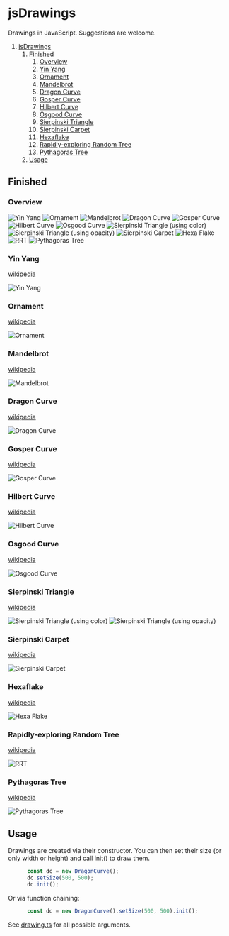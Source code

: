 # jsDrawings

Drawings in JavaScript. Suggestions are welcome.

1. [jsDrawings](#jsdrawings)
    1. [Finished](#finished)
        1. [Overview](#overview)
        2. [Yin Yang](#yin-yang)
        3. [Ornament](#ornament)
        4. [Mandelbrot](#mandelbrot)
        5. [Dragon Curve](#dragon-curve)
        6. [Gosper Curve](#gosper-curve)
        7. [Hilbert Curve](#hilbert-curve)
        8. [Osgood Curve](#osgood-curve)
        9. [Sierpinski Triangle](#sierpinski-triangle)
        10. [Sierpinski Carpet](#sierpinski-carpet)
        11. [Hexaflake](#hexaflake)
        12. [Rapidly-exploring Random Tree](#rapidly-exploring-random-tree)
        13. [Pythagoras Tree](#pythagoras-tree)
    2. [Usage](#usage)

## Finished

### Overview

![](img/xs/yinyang.png?raw=true "Yin Yang")
![](img/xs/ornament.png?raw=true "Ornament")
![](img/xs/mandelbrot.png?raw=true "Mandelbrot")
![](img/xs/dragoncurve.png?raw=true "Dragon Curve")
![](img/xs/gospercurve.png?raw=true "Gosper Curve")
![](img/xs/hilbertcurve.png?raw=true "Hilbert Curve")
![](img/xs/osgoodcurve.png?raw=true "Osgood Curve")
![](img/xs/sierpinski.png?raw=true "Sierpinski Triangle (using color)")
![](img/xs/sierpinski2.png?raw=true "Sierpinski Triangle (using opacity)")
![](img/xs/sierpinskiCarpet.png?raw=true "Sierpinski Carpet")
![](img/xs/hexaflake.png?raw=true "Hexa Flake")
![](img/xs/rrt.png?raw=true "RRT")
![](img/xs/pythagorastree.png?raw=true "Pythagoras Tree")

### Yin Yang

[wikipedia](https://en.wikipedia.org/wiki/Yin_and_yang)

![](img/yinyang.png?raw=true "Yin Yang")

### Ornament

[wikipedia](https://en.wikipedia.org/wiki/Overlapping_circles_grid)

![](img/ornament.png?raw=true "Ornament")

### Mandelbrot

[wikipedia](https://en.wikipedia.org/wiki/Mandelbrot_set)

![](img/mandelbrot.png?raw=true "Mandelbrot")

### Dragon Curve

[wikipedia](https://en.wikipedia.org/wiki/Dragon_curve)

![](img/dragoncurve.png?raw=true "Dragon Curve")

### Gosper Curve

[wikipedia](https://en.wikipedia.org/wiki/Gosper_curve)

![](img/gospercurve.png?raw=true "Gosper Curve")

### Hilbert Curve

[wikipedia](https://en.wikipedia.org/wiki/Hilbert_curve)

![](img/hilbertcurve.png?raw=true "Hilbert Curve")

### Osgood Curve

[wikipedia](https://en.wikipedia.org/wiki/Osgood_curve)

![](img/osgoodcurve.png?raw=true "Osgood Curve")

### Sierpinski Triangle

[wikipedia](https://en.wikipedia.org/wiki/Sierpinski_triangle)

![](img/sierpinski.png?raw=true "Sierpinski Triangle (using color)")
![](img/sierpinski2.png?raw=true "Sierpinski Triangle (using opacity)")

### Sierpinski Carpet

[wikipedia](https://en.wikipedia.org/wiki/Sierpinski_carpet)

![](img/sierpinskiCarpet.png?raw=true "Sierpinski Carpet")

### Hexaflake

[wikipedia](https://en.wikipedia.org/wiki/Hexaflake)

![](img/hexaflake.png?raw=true "Hexa Flake")

### Rapidly-exploring Random Tree

[wikipedia](https://en.wikipedia.org/wiki/Rapidly-exploring_random_tree)

![](img/rrt.png?raw=true "RRT")

### Pythagoras Tree

[wikipedia](https://en.wikipedia.org/wiki/Pythagoras_tree_(fractal)#Varying_the_angle)

![](img/pythagorastree.png?raw=true "Pythagoras Tree")

## Usage

Drawings are created via their constructor. You can then set their size (or only width or height) and call init() to draw them.

```javascript
      const dc = new DragonCurve();
      dc.setSize(500, 500);
      dc.init();
```

Or via function chaining:

```javascript
      const dc = new DragonCurve().setSize(500, 500).init();
```

See [drawing.ts](./lib/drawing.ts) for all possible arguments.
